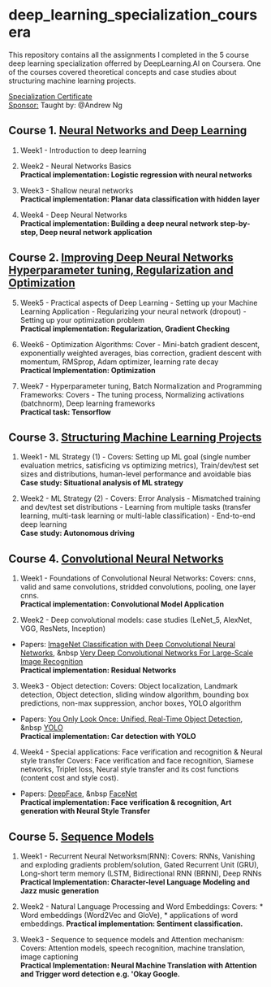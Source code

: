 # deep_learning_specialization_coursera
This repository contains all the assignments I completed in the 5 course deep learning specialization offerred by DeepLearning.AI on Coursera. One of the courses covered theoretical concepts and case studies about structuring machine learning projects.

[Specialization Certificate](https://www.coursera.org/account/accomplishments/specialization/certificate/27L7AT7ZQ6GC) <br /> [Sponsor:](https://www.deeplearning.ai/)
Taught by: @Andrew Ng


## Course 1. [Neural Networks and Deep Learning](https://www.coursera.org/account/accomplishments/verify/V5DLC5DB8XTG)
1. Week1 - Introduction to deep learning

2. Week2 - Neural Networks Basics <br>
**Practical implementation: Logistic regression with neural networks**

3. Week3 - Shallow neural networks <br>
**Practical implementation: Planar data classification with hidden layer**

4. Week4 - Deep Neural Networks <br>
**Practical implementation: Building a deep neural network step-by-step, Deep neural network application**


## Course 2. [Improving Deep Neural Networks Hyperparameter tuning, Regularization and Optimization](https://www.coursera.org/account/accomplishments/verify/FT4UZMMZPU3G)
5. Week5 - Practical aspects of Deep Learning - Setting up your Machine Learning Application - Regularizing your neural network (dropout) - Setting up your optimization problem
 <br>**Practical implementation: Regularization, Gradient Checking**

6. Week6 - Optimization Algorithms: Cover - Mini-batch gradient descent, exponentially weighted averages, bias correction, gradient descent with momentum, RMSprop, Adam optimizer, learning rate decay <br>
**Practical Implementation: Optimization**

7. Week7 - Hyperparameter tuning, Batch Normalization and Programming Frameworks: Covers - The tuning process, Normalizing activations (batchnorm), Deep learning frameworks
 <br>**Practical task: Tensorflow**


## Course 3. [Structuring Machine Learning Projects](https://www.coursera.org/account/accomplishments/certificate/GJ4MCK3TCGPG)
1. Week1 - ML Strategy (1) - Covers: Setting up ML goal (single number evaluation metrics, satisficing vs optimizing metrics), Train/dev/test set sizes and distributions, human-level performance and avoidable bias
 <br>**Case study: Situational analysis of ML strategy**

2. Week2 - ML Strategy (2) - Covers: Error Analysis - Mismatched training and dev/test set distributions - Learning from multiple tasks (transfer learning, multi-task learning or multi-lable classification) - End-to-end deep learning
 <br>**Case study: Autonomous driving**


## Course 4. [Convolutional Neural Networks](https://www.coursera.org/account/accomplishments/certificate/LK3CPQ2Z84GB)
1. Week1 - Foundations of Convolutional Neural Networks: Covers: cnns, valid and same convolutions, stridded convolutions, pooling, one layer cnns.
 <br>**Practical implementation: Convolutional Model Application**

2. Week2 - Deep convolutional models: case studies (LeNet_5, AlexNet, VGG, ResNets, Inception) 
* Papers:  [ImageNet Classification with Deep Convolutional Neural Networks](https://papers.nips.cc/paper/4824-imagenet-classification-with-deep-convolutional-neural-networks.pdf), &nbsp [Very Deep Convolutional Networks For Large-Scale Image Recognition](https://arxiv.org/pdf/1409.1556.pdf)
 <br>**Practical implementation: Residual Networks**

3. Week3 - Object detection: Covers: Object localization, Landmark detection, Object detection, sliding window algorithm, bounding box predictions, non-max suppression, anchor boxes, YOLO algorithm
* Papers: [You Only Look Once: Unified, Real-Time Object Detection](https://arxiv.org/pdf/1506.02640.pdf), &nbsp [YOLO](https://arxiv.org/pdf/1612.08242.pdf)
<br>**Practical implementation: Car detection with YOLO**

4. Week4 - Special applications: Face verification and recognition & Neural style transfer Covers: Face verification and face recognition, Siamese networks, Triplet loss, Neural style transfer and its cost functions (content cost and style cost).
* Papers: [DeepFace](https://www.cs.toronto.edu/~ranzato/publications/taigman_cvpr14.pdf), &nbsp [FaceNet](https://www.cv-foundation.org/openaccess/content_cvpr_2015/papers/Schroff_FaceNet_A_Unified_2015_CVPR_paper.pdf)
<br>**Practical implementation: Face verification & recognition, Art generation with Neural Style Transfer**


## Course 5. [Sequence Models](https://www.coursera.org/account/accomplishments/certificate/YCVUGRS3A6SF)
1. Week1 - Recurrent Neural Networksm(RNN): Covers: RNNs, Vanishing and exploding gradients problem/solution, Gated Recurrent Unit (GRU), Long-short term memory (LSTM, Bidirectional RNN (BRNN), Deep RNNs 
<br>**Practical Implementation: Character-level Language Modeling and Jazz music generation**

2. Week2 - Natural Language Processing and Word Embeddings: Covers: * Word embeddings (Word2Vec and GloVe), * applications of word embeddings. 
**Practical implementation: Sentiment classification.**

3. Week3 - Sequence to sequence models and Attention mechanism: Covers: Attention models, speech recognition, machine translation, image captioning 
<br>**Practical Implementation: Neural Machine Translation with Attention and Trigger word detection e.g. 'Okay Google.**
